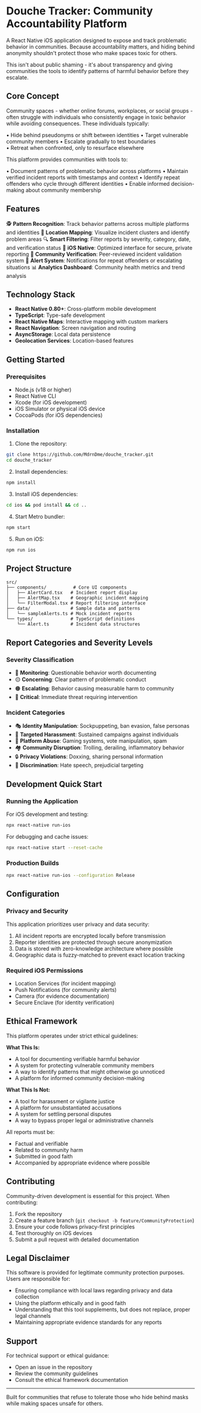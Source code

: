 # Douche Tracker: Community Accountability Platform

A React Native iOS application designed to expose and track problematic behavior in communities. Because accountability matters, and hiding behind anonymity shouldn't protect those who make spaces toxic for others.

This isn't about public shaming - it's about transparency and giving communities the tools to identify patterns of harmful behavior before they escalate.

## Core Concept

Community spaces - whether online forums, workplaces, or social groups - often struggle with individuals who consistently engage in toxic behavior while avoiding consequences. These individuals typically:

• Hide behind pseudonyms or shift between identities
• Target vulnerable community members
• Escalate gradually to test boundaries  
• Retreat when confronted, only to resurface elsewhere

This platform provides communities with tools to:

• Document patterns of problematic behavior across platforms
• Maintain verified incident reports with timestamps and context
• Identify repeat offenders who cycle through different identities
• Enable informed decision-making about community membership

## Features

🕵️ **Pattern Recognition**: Track behavior patterns across multiple platforms and identities
📍 **Location Mapping**: Visualize incident clusters and identify problem areas
🔍 **Smart Filtering**: Filter reports by severity, category, date, and verification status
📱 **iOS Native**: Optimized interface for secure, private reporting
👥 **Community Verification**: Peer-reviewed incident validation system
🔔 **Alert System**: Notifications for repeat offenders or escalating situations
📊 **Analytics Dashboard**: Community health metrics and trend analysis

## Technology Stack

- **React Native 0.80+**: Cross-platform mobile development
- **TypeScript**: Type-safe development
- **React Native Maps**: Interactive mapping with custom markers
- **React Navigation**: Screen navigation and routing
- **AsyncStorage**: Local data persistence
- **Geolocation Services**: Location-based features

## Getting Started

### Prerequisites

- Node.js (v18 or higher)
- React Native CLI
- Xcode (for iOS development)
- iOS Simulator or physical iOS device
- CocoaPods (for iOS dependencies)

### Installation

1. Clone the repository:
```bash
git clone https://github.com/MdrnDme/douche_tracker.git
cd douche_tracker
```

2. Install dependencies:
```bash
npm install
```

3. Install iOS dependencies:
```bash
cd ios && pod install && cd ..
```

4. Start Metro bundler:
```bash
npm start
```

5. Run on iOS:
```bash
npm run ios
```

## Project Structure

```
src/
├── components/          # Core UI components
│   ├── AlertCard.tsx   # Incident report display
│   ├── AlertMap.tsx    # Geographic incident mapping
│   └── FilterModal.tsx # Report filtering interface
├── data/               # Sample data and patterns
│   └── sampleAlerts.ts # Mock incident reports
└── types/              # TypeScript definitions
    └── Alert.ts        # Incident data structures
```

## Report Categories and Severity Levels

### Severity Classification
- 🔵 **Monitoring**: Questionable behavior worth documenting
- 🟡 **Concerning**: Clear pattern of problematic conduct
- 🟠 **Escalating**: Behavior causing measurable harm to community
- 🔴 **Critical**: Immediate threat requiring intervention

### Incident Categories
- 🎭 **Identity Manipulation**: Sockpuppeting, ban evasion, false personas
- 🎯 **Targeted Harassment**: Sustained campaigns against individuals
- 💬 **Platform Abuse**: Gaming systems, vote manipulation, spam
- 🏘️ **Community Disruption**: Trolling, derailing, inflammatory behavior
- 🔒 **Privacy Violations**: Doxxing, sharing personal information
- 🚫 **Discrimination**: Hate speech, prejudicial targeting

## Development Quick Start

### Running the Application

For iOS development and testing:
```bash
npx react-native run-ios
```

For debugging and cache issues:
```bash
npx react-native start --reset-cache
```

### Production Builds

```bash
npx react-native run-ios --configuration Release
```

## Configuration

### Privacy and Security
This application prioritizes user privacy and data security:

1. All incident reports are encrypted locally before transmission
2. Reporter identities are protected through secure anonymization
3. Data is stored with zero-knowledge architecture where possible
4. Geographic data is fuzzy-matched to prevent exact location tracking

### Required iOS Permissions
- Location Services (for incident mapping)
- Push Notifications (for community alerts)
- Camera (for evidence documentation)
- Secure Enclave (for identity verification)

## Ethical Framework

This platform operates under strict ethical guidelines:

**What This Is:**
- A tool for documenting verifiable harmful behavior
- A system for protecting vulnerable community members
- A way to identify patterns that might otherwise go unnoticed
- A platform for informed community decision-making

**What This Is Not:**
- A tool for harassment or vigilante justice
- A platform for unsubstantiated accusations
- A system for settling personal disputes
- A way to bypass proper legal or administrative channels

All reports must be:
- Factual and verifiable
- Related to community harm
- Submitted in good faith
- Accompanied by appropriate evidence where possible

## Contributing

Community-driven development is essential for this project. When contributing:

1. Fork the repository
2. Create a feature branch (`git checkout -b feature/CommunityProtection`)
3. Ensure your code follows privacy-first principles
4. Test thoroughly on iOS devices
5. Submit a pull request with detailed documentation

## Legal Disclaimer

This software is provided for legitimate community protection purposes. Users are responsible for:
- Ensuring compliance with local laws regarding privacy and data collection
- Using the platform ethically and in good faith
- Understanding that this tool supplements, but does not replace, proper legal channels
- Maintaining appropriate evidence standards for any reports

## Support

For technical support or ethical guidance:
- Open an issue in the repository
- Review the community guidelines
- Consult the ethical framework documentation

---

Built for communities that refuse to tolerate those who hide behind masks while making spaces unsafe for others.
